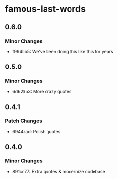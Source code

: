 # famous-last-words

## 0.6.0

### Minor Changes

- f994bb5: We've been doing this like this for years

## 0.5.0

### Minor Changes

- 6d62953: More crazy quotes

## 0.4.1

### Patch Changes

- 6944aad: Polish quotes

## 0.4.0

### Minor Changes

- 891cd77: Extra quotes & modernize codebase
